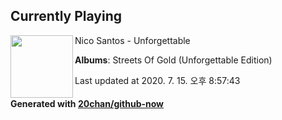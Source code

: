 ## Currently Playing

<img align="left" width="100" src="https://lh3.googleusercontent.com/P26OuyoBE3etek_EBx9MQChk5Yc0rw7qypd_burXrXbcvnq0L5BMabJRO6tu6RfqyGMCtLmqf10pPOQ">

Nico Santos - Unforgettable

**Albums**: Streets Of Gold (Unforgettable Edition)

Last updated at 2020. 7. 15. 오후 8:57:43

#### Generated with [20chan/github-now](https://github.com/20chan/github-now)


<!--
**20chan/20chan** is a ✨ _special_ ✨ repository because its `README.md` (this file) appears on your GitHub profile.

Here are some ideas to get you started:

- 🔭 I’m currently working on ...
- 🌱 I’m currently learning ...
- 👯 I’m looking to collaborate on ...
- 🤔 I’m looking for help with ...
- 💬 Ask me about ...
- 📫 How to reach me: ...
- 😄 Pronouns: ...
- ⚡ Fun fact: ...
-->
